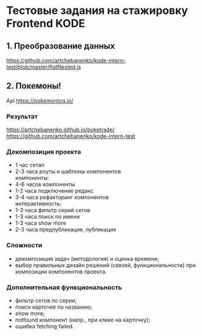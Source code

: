 # Тестовые задания на стажировку Frontend KODE  

## 1. Преобразование данных  
  
https://github.com/artchebanenko/kode-intern-test/blob/master/flatNested.js  
  
## 2. Покемоны!  

Api https://pokemontcg.io/  

### Результат  
  
https://artchebanenko.github.io/poketrade/  
https://github.com/artchebanenko/kode-intern-test  
  
### Декомпозиция проекта  
- 1 час сетап  
- 2-3 часа роуты и шаблоны компонентов  
компоненты:  
- 4-6 часов компоненты  
- 1-2 часа подключение редакс  
- 3-4 часа рефакторинг компонентов  
интерактивность:  
- 1-3 часа фильтр серий сетов  
- 1-3 часа поиск по имени  
- 1-3 часа show more  
- 2-3 часа предпубликация, публикация  
  
### Сложности  
- декомпозиция задач (методология) и оценка времени;  
- выбор правильных дизайн решений (связей, функциональности) при композиции компонентов проекта.  
  
### Дополнительная функциональность  
- фильтр сетов по серии;  
- поиск карточек по названию;  
- show more;  
- notfound компонент (напр., при клике на карточку);  
- ошибка fetching failed.
